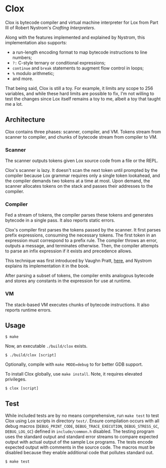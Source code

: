 # Clox

Clox is bytecode compiler and virtual machine interpreter for Lox from Part III
of Robert Nystrom's *Crafting Interpreters*.

Along with the features implemented and explained by Nystrom, this
implementation also supports:

- a run-length encoding format to map bytecode instructions to line numbers;
- `?:` C-style ternary or conditional expressions;
- `continue` and `break` statements to augment flow control in loops;
- `%` modulo arithmetic;
- and more.

That being said, Clox is still a toy. For example, it limits any scope to 256
variables, and while these hard limits are possible to fix, I'm not willing to
test the changes since Lox itself remains a toy to me, albeit a toy that taught
me a lot.


## Architecture

Clox contains three phases: scanner, compiler, and VM. Tokens stream from
scanner to compiler, and chunks of bytecode stream from compiler to VM.

### Scanner

The scanner outputs tokens given Lox source code from a file or the REPL.

Clox's scanner is lazy. It doesn't scan the next token until prompted by the
compiler because Lox grammar requires only a single token lookahead, and the
compiler demands two tokens at a time at most. Upon demand, the scanner
allocates tokens on the stack and passes their addresses to the compiler.

### Compiler

Fed a stream of tokens, the compiler parses these tokens and generates bytecode
in a single pass. It also reports static errors.

Clox's compiler first parses the tokens passed by the scanner. It first parses
prefix expressions, consuming the necessary tokens. The first token in an
expression must correspond to a prefix rule. The compiler throws an error,
outputs a message, and terminates otherwise. Then, the compiler attempts to
parse an infix expression if it exists and precedence allows.

This technique was first introduced by Vaughn Pratt,
[here](https://dl.acm.org/doi/10.1145/512927.512931), and Nystrom explains its
implementation it in the book.

After parsing a subset of tokens, the compiler emits analogous bytecode and
stores any constants in the expression for use at runtime.

### VM

The stack-based VM executes chunks of bytecode instructions. It also reports
runtime errors.


## Usage

```shell
$ make
```

Now, an executable `./build/clox` exists.

```shell
$ ./build/clox [script]
```

Optionally, compile with `make MODE=debug` to for better GDB support.

To install Clox globally, use `make install`. Note, it requires elevated
privileges.

```shell
$ clox [script]
```


## Test

While included tests are by no means comprehensive, run `make test` to test
Clox using Lox scripts in directory `test/`. Ensure compilation occurs with all
debug macros (`DEBUG_PRINT_CODE`, `DEBUG_TRACE_EXECUTION`, `DEBUG_STRESS_GC`,
`DEBUG_LOG_GC`) defined in `include/common.h` disabled. The testing program
uses the standard output and standard error streams to compare expected output
with actual output of the sample Lox programs. The tests encode expected output
with comments in the source code. The macros must be disabled because they
enable additional code that pollutes standard out.

```shell
$ make test
```

